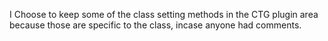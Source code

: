 I Choose to keep some of the class setting methods in the CTG plugin area because those are specific to the class, incase anyone had comments. 
